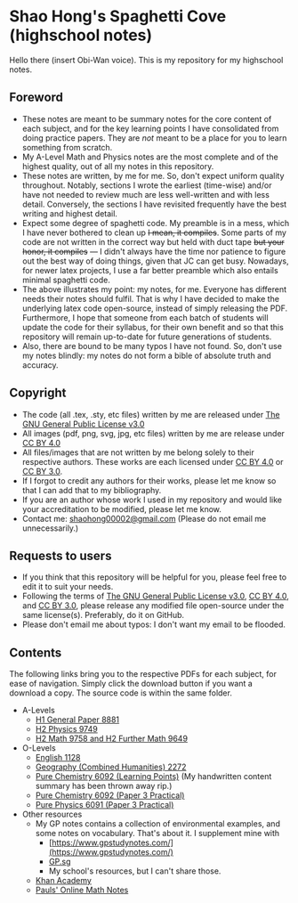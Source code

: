 # Shao Hong's Spaghetti Cove (highschool notes)

Hello there (insert Obi-Wan voice). This is my repository for my highschool notes.

## Foreword
- These notes are meant to be summary notes for the core content of each subject, and for the key learning points I have consolidated from doing practice papers. They are *not* meant to be a place for you to learn something from scratch.
- My A-Level Math and Physics notes are the most complete and of the highest quality, out of all my notes in this repository.
- These notes are written, by me for me. So, don't expect uniform quality throughout. Notably, sections I wrote the earliest (time-wise) and/or have not needed to review much are less well-written and with less detail. Conversely, the sections I have revisited frequently have the best writing and highest detail.
- Expect some degree of spaghetti code. My preamble is in a mess, which I have never bothered to clean up ~~I mean, it compiles~~. Some parts of my code are not written in the correct way but held with duct tape ~~but your honor, it compiles~~ — I didn't always have the time nor patience to figure out the best way of doing things, given that JC can get busy. Nowadays, for newer latex projects, I use a far better preamble which also entails minimal spaghetti code.
- The above illustrates my point: my notes, for me. Everyone has different needs their notes should fulfil. That is why I have decided to make the underlying latex code open-source, instead of simply releasing the PDF. Furthermore, I hope that someone from each batch of students will update the code for their syllabus, for their own benefit and so that this repository will remain up-to-date for future generations of students.
- Also, there are bound to be many typos I have not found. So, don't use my notes blindly: my notes do not form a bible of absolute truth and accuracy.

## Copyright
- The code (all .tex, .sty, etc files) written by me are released under [The GNU General Public License v3.0](https://github.com/GrassGlass/A-Levels/blob/main/LICENSE)
- All images (pdf, png, svg, jpg, etc files) written by me are release under [CC BY 4.0](https://creativecommons.org/licenses/by/4.0/)
- All files/images that are not written by me belong solely to their respective authors. These works are each licensed under [CC BY 4.0](https://creativecommons.org/licenses/by/4.0/) or [CC BY 3.0](https://creativecommons.org/licenses/by/3.0/).
- If I forgot to credit any authors for their works, please let me know so that I can add that to my bibliography.
- If you are an author whose work I used in my repository and would like your accreditation to be modified, please let me know.
- Contact me: [shaohong00002@gmail.com](mailto:shaohong00002@gmail.com) (Please do not email me unnecessarily.)

## Requests to users
- If you think that this repository will be helpful for you, please feel free to edit it to suit your needs.
- Following the terms of [The GNU General Public License v3.0](https://github.com/GrassGlass/A-Levels/blob/main/LICENSE), [CC BY 4.0](https://creativecommons.org/licenses/by/4.0/), and [CC BY 3.0](https://creativecommons.org/licenses/by/3.0/), please release any modified file open-source under the same license(s). Preferably, do it on GitHub.
- Please don't email me about typos: I don't want my email to be flooded.

## Contents
The following links bring you to the respective PDFs for each subject, for ease of navigation. Simply click the download button if you want a download a copy. The source code is within the same folder.
- A-Levels
    - [H1 General Paper 8881](https://github.com/GrassGlass/A-Levels/blob/main/English-GP/English.pdf)  
    - [H2 Physics 9749](https://github.com/GrassGlass/A-Levels/blob/main/Physics%20Defns%20and%20Derivations%20To%20Know/ALPhysics/ALPhys.pdf)
    - [H2 Math 9758 and H2 Further Math 9649](https://github.com/GrassGlass/A-Levels/blob/main/Math/Notes.pdf)
- O-Levels
    - [English 1128](https://github.com/GrassGlass/A-Levels/blob/main/English-GP/English.pdf)
    - [Geography (Combined Humanities) 2272](https://github.com/GrassGlass/A-Levels/blob/main/OLs%20(Archive)/SummaryOE/SummaryExamples.pdf)
    - [Pure Chemistry 6092 (Learning Points)](https://github.com/GrassGlass/A-Levels/blob/main/OLs%20(Archive)/Chemistry%20Learning%20Points/Chemistry.pdf) (My handwritten content summary has been thrown away rip.)
    - [Pure Chemistry 6092 (Paper 3 Practical)](https://github.com/GrassGlass/A-Levels/blob/main/OLs%20(Archive)/Chemistry%20Paper%203%20Notes%2022%20July%202022/Chemistry%20Paper%203%20Notes.pdf)
    - [Pure Physics 6091 (Paper 3 Practical)](https://github.com/GrassGlass/A-Levels/blob/main/OLs%20(Archive)/Physics%20Paper%203%20Practical/Physics%20Paper%203%20Practical.pdf)
- Other resources
    - My GP notes contains a collection of environmental examples, and some notes on vocabulary. That's about it. I supplement mine with 
        - [https://www.gpstudynotes.com/](https://www.gpstudynotes.com/)
        - [GP.sg](https://gp.sg/)
        - My school's resources, but I can't share those.
    - [Khan Academy](https://www.khanacademy.org/)
    - [Pauls' Online Math Notes](https://tutorial.math.lamar.edu/)
